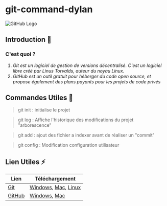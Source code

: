 ﻿# git-command-dylan

![GitHub  Logo](https://pubci.files.wordpress.com/2016/04/github.png)
## Introduction :rocket:

### C'est quoi ?
1. *Git est un logiciel de gestion de versions décentralisé. 
C'est un logiciel libre créé par Linus Torvalds, auteur du noyau Linux.*
2. *GitHub est un outil gratuit pour héberger du code open source, et propose également des plans payants pour les projets de code privés*
## Commandes Utiles :metal:
	
> git init  : initialise le projet 

> git log	: Affiche l'historique des modifications du projet "arborescence"

> git add	: ajout des fichier a indexer avant de réaliser un "commit"

> git config : Modification configuration utilisateur
	
## Lien Utiles :zap:

Lien | Téléchargement
-------- | ---------
[Git](https://git-scm.com/docs) | [Windows](https://git-scm.com/download/win), [Mac](https://git-scm.com/download/mac), [Linux](https://git-scm.com/download/linux)
[GitHub](https://github.com/) | [Windows](htps://windows.github.com), [Mac](htps://mac.github.com)




